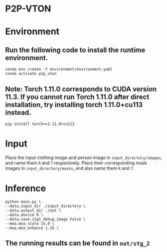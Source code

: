# P2P-VTON
# Environment
## Run the following code to install the runtime environment.
```
conda env create -f environment/environment.yaml
conda activate p2p_vton
```
## Note: Torch 1.11.0 corresponds to CUDA version 11.3. If you cannot run Torch 1.11.0 after direct installation, try installing torch 1.11.0+cu113 instead.
```
pip install torch==1.11.0+cu113
```
# Input
Place the input clothing image and person image in ```input_directory/images```, and name them ```R``` and ```T``` respectively. Place their corresponding mask images in ```input_directory/masks```, and also name them ```R``` and ```T```.
# Inference
```
python main.py \
--data.input_dir ./input_directory \
--data.output_dir ./out \
--data.device 0 \
--data.save_stg1_debug_image False \
--mea.mea_scale 15.0 \
--mea.mea_enhance 1.25 \
```
## The running results can be found in ```out/stg_2```
